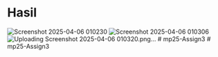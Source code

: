 # Hasil
![Screenshot 2025-04-06 010230](https://github.com/user-attachments/assets/1b8189c9-530a-4823-81fe-40d28359dc3c)
![Screenshot 2025-04-06 010306](https://github.com/user-attachments/assets/5e1ec36b-f80f-440f-8c14-81d14bc07564)
![Uploading Screenshot 2025-04-06 010320.png…]()
#   m p 2 5 - A s s i g n 3  
 #   m p 2 5 - A s s i g n 3  
 